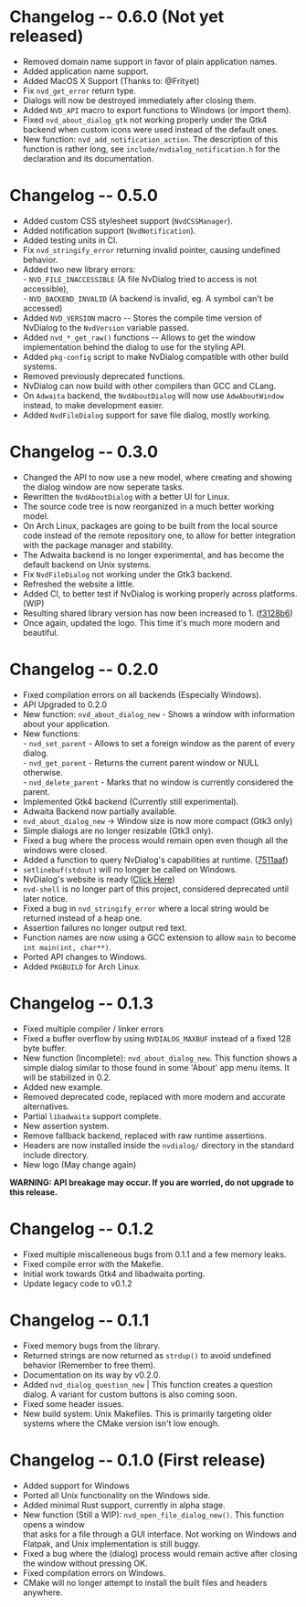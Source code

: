 # Changelog -- 0.6.0 (Not yet released)
- Removed domain name support in favor of plain application names.
- Added application name support.
- Added MacOS X Support (Thanks to: @Frityet)
- Fix `nvd_get_error` return type.
- Dialogs will now be destroyed immediately after closing them.
- Added `NVD_API` macro to export functions to Windows (or import them).
- Fixed `nvd_about_dialog_gtk` not working properly under the Gtk4 backend when custom icons were used instead of the default ones.
- New function: `nvd_add_notification_action`. The description of this function is rather long,
  see `include/nvdialog_notification.h` for the declaration and its documentation.

# Changelog -- 0.5.0

- Added custom CSS stylesheet support (`NvdCSSManager`).
- Added notification support (`NvdNotification`).
- Added testing units in CI.
- Fix `nvd_stringify_error` returning invalid pointer, causing undefined behavior.
- Added two new library errors:\
        - `NVD_FILE_INACCESSIBLE` (A file NvDialog tried to access is not accessible),\
        - `NVD_BACKEND_INVALID`   (A backend is invalid, eg. A symbol can't be accessed)
- Added `NVD_VERSION` macro -- Stores the compile time version of NvDialog to the `NvdVersion` variable passed.
- Added `nvd_*_get_raw()` functions -- Allows to get the window implementation behind the dialog to use for the styling API.
- Added `pkg-config` script to make NvDialog compatible with other build systems.
- Removed previously deprecated functions.
- NvDialog can now build with other compilers than GCC and CLang.
- On `Adwaita` backend, the `NvdAboutDialog` will now use `AdwAboutWindow` instead, to make development easier.
- Added `NvdFileDialog` support for save file dialog, mostly working.

# Changelog -- 0.3.0

- Changed the API to now use a new model, where creating and showing the dialog window are now seperate tasks.
- Rewritten the `NvdAboutDialog` with a better UI for Linux.
- The source code tree is now reorganized in a much better working model.
- On Arch Linux, packages are going to be built from the local source code instead of the remote repository one, to allow for better integration with the package manager and stability.
- The Adwaita backend is no longer experimental, and has become the default backend on Unix systems.
- Fix `NvdFileDialog` not working under the Gtk3 backend.
- Refreshed the website a little.
- Added CI, to better test if NvDialog is working properly across platforms. (WIP)
- Resulting shared library version has now been increased to 1. ([f3128b6]())
- Once again, updated the logo. This time it's much more modern and beautiful.

# Changelog -- 0.2.0

- Fixed compilation errors on all backends (Especially Windows).
- API Upgraded to 0.2.0
- New function: `nvd_about_dialog_new` - Shows a window with information about your application.
- New functions:\
        - `nvd_set_parent` - Allows to set a foreign window as the parent of every dialog.\
        - `nvd_get_parent` - Returns the current parent window or NULL otherwise.\
        - `nvd_delete_parent` - Marks that no window is currently considered the parent.
- Implemented Gtk4 backend (Currently still experimental).
- Adwaita Backend now partially available.
- `nvd_about_dialog_new` -> Window size is now more compact (Gtk3 only)
- Simple dialogs are no longer resizable (Gtk3 only).
- Fixed a bug where the process would remain open even though all the windows were closed.
- Added a function to query NvDialog's capabilities at runtime. ([7511aaf](https://github.com/AndroGR/nvdialog/commit/7511aaf9cc1976c81c134feecea3248895f2f133))
- `setlinebuf(stdout)` will no longer be called on Windows.
- NvDialog's website is ready ([Click Here](https://androgr.github.io/libnvdialog/))
- `nvd-shell` is no longer part of this project, considered deprecated until later notice.
- Fixed a bug in `nvd_stringify_error` where a local string would be returned instead of a heap one.
- Assertion failures no longer output red text.
- Function names are now using a GCC extension to allow `main` to become `int main(int, char**)`.
- Ported API changes to Windows.
- Added `PKGBUILD` for Arch Linux.

# Changelog -- 0.1.3

- Fixed multiple compiler / linker errors
- Fixed a buffer overflow by using `NVDIALOG_MAXBUF` instead of a fixed 128 byte buffer.
- New function (Incomplete): `nvd_about_dialog_new`. This function shows a simple dialog similar to those found in some 'About' app menu items. It will be stabilized in 0.2.
- Added new example.
- Removed deprecated code, replaced with more modern and accurate alternatives.
- Partial `libadwaita` support complete.
- New assertion system.
- Remove fallback backend, replaced with raw runtime assertions.
- Headers are now installed inside the `nvdialog/` directory in the standard include directory.
- New logo (May change again)

**WARNING: API breakage may occur. If you are worried, do not upgrade to this release.**

# Changelog -- 0.1.2

- Fixed multiple miscalleneous bugs from 0.1.1 and a few memory leaks.
- Fixed compile error with the Makefie.
- Initial work towards Gtk4 and libadwaita porting.
- Update legacy code to v0.1.2

# Changelog -- 0.1.1

- Fixed memory bugs from the library.
- Returned strings are now returned as `strdup()` to avoid undefined behavior (Remember to free them).
- Documentation on its way by v0.2.0.
- Added `nvd_dialog_question_new` | This function creates a question dialog. A variant for custom buttons is also coming soon.
- Fixed some header issues.
- New build system: Unix Makefiles. This is primarily targeting older systems where the CMake version isn't low enough.

# Changelog -- 0.1.0 (First release)
- Added support for Windows
- Ported all Unix functionality on the Windows side.
- Added minimal Rust support, currently in alpha stage.
- New function (Still a WIP): `nvd_open_file_dialog_new()`. This function opens a window\
that asks for a file through a GUI interface. Not working on Windows and Flatpak, and Unix implementation is still buggy.
- Fixed a bug where the (dialog) process would remain active after closing the window without pressing OK.
- Fixed compilation errors on Windows.
- CMake will no longer attempt to install the built files and headers anywhere.


